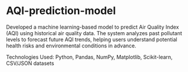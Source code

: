# AQI-prediction-model
Developed a machine learning-based model to predict Air Quality Index (AQI) using historical air quality data. The system analyzes past pollutant levels to forecast future AQI trends, helping users understand potential health risks and environmental conditions in advance.

Technologies Used: Python, Pandas, NumPy, Matplotlib, Scikit-learn, CSV/JSON datasets
